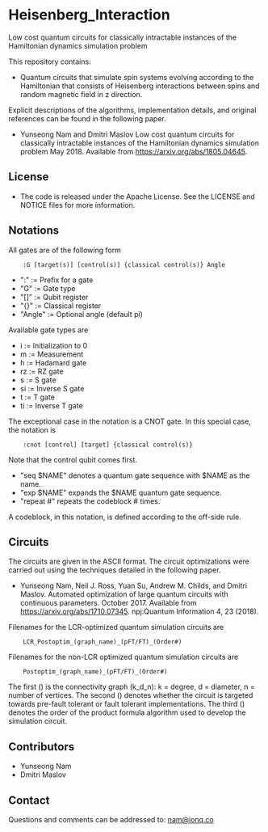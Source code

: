# Heisenberg_Interaction

Low cost quantum circuits for classically intractable instances of the Hamiltonian dynamics simulation problem

This repository contains:

* Quantum circuits that simulate spin systems evolving
  according to the Hamiltonian that consists of Heisenberg
  interactions between spins and random magnetic field in
  z direction.
  
Explicit descriptions of the algorithms, implementation details, and
original references can be found in the following paper.

* Yunseong Nam and Dmitri Maslov
  Low cost quantum circuits for classically intractable instances of the Hamiltonian dynamics simulation problem
  May 2018. Available from
  https://arxiv.org/abs/1805.04645.

## License

* The code is released under the Apache License. See the LICENSE and
  NOTICE files for more information.
  
## Notations

All gates are of the following form

        :G [target(s)] [control(s)] {classical control(s)} Angle

* ":" := Prefix for a gate
* "G" := Gate type
* "[]" := Qubit register
* "{}" := Classical register
* "Angle" := Optional angle (default pi)

Available gate types are

* i := Initialization to 0
* m := Measurement
* h := Hadamard gate
* rz := RZ gate
* s := S gate
* si := Inverse S gate
* t := T gate
* ti := Inverse T gate

The exceptional case in the notation is a CNOT gate.
In this special case, the notation is

        :cnot [control] [target] {classical control(s)}

Note that the control qubit comes first.

* "seq $NAME" denotes a quantum gate sequence with $NAME as the name.
* "exp $NAME" expands the $NAME quantum gate sequence.
* "repeat #" repeats the codeblock # times.

A codeblock, in this notation, is defined according to the off-side rule.

## Circuits

The circuits are given in the ASCII format. The circuit optimizations 
were carried out using the techniques detailed in the following paper.

* Yunseong Nam, Neil J. Ross, Yuan Su, Andrew M. Childs, and Dmitri
  Maslov. Automated optimization of large quantum circuits with
  continuous parameters. October 2017. Available from
  https://arxiv.org/abs/1710.07345.
  npj:Quantum Information 4, 23 (2018).
  
Filenames for the LCR-optimized quantum simulation circuits are

        LCR_Postoptim_(graph_name)_(pFT/FT)_(Order#)

Filenames for the non-LCR optimized quantum simulation circuits are

        Postoptim_(graph_name)_(pFT/FT)_(Order#)
        
The first () is the connectivity graph (k_d_n): k = degree, d = diameter, n = number of vertices.
The second () denotes whether the circuit is targeted towards pre-fault tolerant or fault tolerant implementations.
The third () denotes the order of the product formula algorithm used to develop the simulation circuit.

## Contributors

* Yunseong Nam
* Dmitri Maslov

## Contact

Questions and comments can be addressed to: nam@ionq.co
